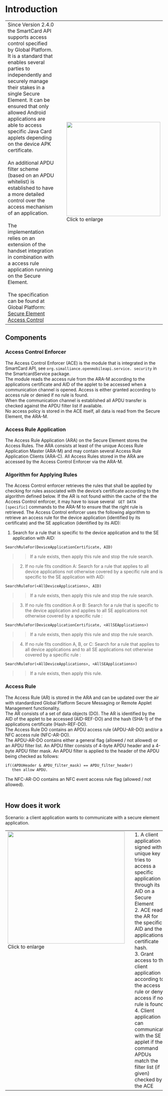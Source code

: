 # Introduction #

<table>
<tr>
<td width='35%' valign='top'>
Since Version 2.4.0 the SmartCard API supports access control specified by Global Platform. It is a standard that enables several parties to independently and securely manage their stakes in a single Secure Element. It can be ensured that only allowed Android applications are able to access specific Java Card applets depending on the device APK certificate.<br>
<br>
An additional APDU filter scheme (based on an APDU whitelist) is established to have a more detailed control over the access mechanism of an application.<br>
<br>
The implementation relies on an extension of the handset integration in combination with a access rule application running on the Secure Element.<br>
<br>
The specification can be found at Global Platform:<br>
<a href='http://www.globalplatform.org/specificationsdevice.asp'>Secure Element Access Control</a>
</td>
<td width='5%'>
</td>
<td width='60%'>
<a href='http://code.google.com/p/seek-for-android/wiki/ARA_overview_png'>
<img src='http://seek-for-android.googlecode.com/svn/wiki/img/ARA_overview.png' height='300' />
</a>
<br />
Click to enlarge<br>
</td>
</tr>
</table>

## Components ##

### Access Control Enforcer ###
The Access Control Enforcer (ACE) is the module that is integrated in the SmartCard API, see `org.simalliance.openmobileapi.service. security` in the SmartcardService package.<br />
The module reads the access rule from the ARA-M according to the applications certificate and AID of the applet to be accessed when a communication channel is opened. Access is either granted according to access rule or denied if no rule is found.<br />
When the communication channel is established all APDU transfer is checked against the APDU filter list if available.<br />
No access policy is stored in the ACE itself, all data is read from the Secure Element, the ARA-M.

### Access Rule Application ###
The Access Rule Application (ARA) on the Secure Element stores the Access Rules. The ARA consists at least of the unique Access Rule Application Master (ARA-M) and may contain several Access Rule Application Clients (ARA-C). All Access Rules stored in the ARA are accessed by the Access Control Enforcer via the ARA-M.

### Algorithm for Applying Rules ###
The Access Control enforcer retrieves the rules that shall be applied by checking for rules associated
with the device’s certificate according to the algorithm defined below. If the AR is not found within the
cache of the the Access Control enforcer, it may have to issue several ```
GET DATA  [specific]``` commands to the ARA-M
to ensure that the right rule is retrieved.
The Access Control enforcer uses the following algorithm to retrieve an access rule for the device application
(identified by its certificate) and the SE application (identified by its AID):
  1. Search for a rule that is specific to the device application and to the SE application with AID:
```
SearchRuleFor(DeviceApplicationCertificate, AID) 
```
> > If a rule exists, then apply this rule and stop the rule search.


> 2)  If  no rule fits condition A:  Search for a rule that applies to all device applications not otherwise covered by a specific rule and is specific to the SE application with AID:
```
SearchRuleFor(<AllDeviceApplications>, AID)
```
> > If a rule exists, then apply this rule and stop the rule search.


> 3)  If no rule fits condition A or B:  Search for a rule that is specific to the device application and applies to all SE applications not otherwise covered by a specific rule :
```
SearchRuleFor(DeviceApplicationCertificate, <AllSEApplications>) 
```
> > If a rule exists, then apply this rule and stop the rule search.


> 4)  If no rule fits condition A, B, or C:  Search for a rule that applies to all device applications and to all SE applications not otherwise covered by a specific rule :
```
SearchRuleFor(<AllDeviceApplications>, <AllSEApplications>) 
```
> > If a rule exists, then apply this rule.

### Access Rule ###
The Access Rule (AR) is stored in the ARA and can be updated over the air with standardized Global Platform Secure Messaging or Remote Applet Management functionality.<br />
The AR consists of a set of data objects (DO). The AR is identified by the AID of the applet to be accessed (AID-REF-DO) and the hash (SHA-1) of the applications certificate (Hash-REF-DO).<br /> The Access Rule DO contains an APDU access rule (APDU-AR-DO) and/or a NFC access rule (NFC-AR-DO). <br />The APDU-AR-DO contains either a general flag (allowed / not allowed) or an APDU filter list. An APDU filter consists of 4-byte APDU header and a 4-byte APDU filter mask. An APDU filter is applied to the header of the APDU being checked as follows:
```
if((APDUHeader & APDU_filter_mask) == APDU_filter_header) 
   then allow APDU.
```
The NFC-AR-DO contains an NFC event access rule flag (allowed / not allowed).
<br /><br />

## How does it work ##
Scenario: a client application wants to communicate with a secure element application.
<table>
<tr>
<td width='40%' valign='top'>
<a href='http://code.google.com/p/seek-for-android/wiki/ARA_diagram_png'>
<img src='http://seek-for-android.googlecode.com/svn/wiki/img/ARA_diagram.png' width='374' height='357' />
</a>
<br />
Click to enlarge<br>
</td>
<td width='15'>
</td>
<td valign='top'>
1. A client application signed with a unique key tries to access a specific application through its AID on a Secure Element<br />
2. ACE reads the AR for the specific AID and the applications certificate hash.<br />
3. Grant access to the client application according to the access rule or deny access if no rule is found.<br />
4. Client application can communicate with the SE applet if the command APDUs match the filter list (if given) checked by the ACE<br />
</td>
</tr>
</table>